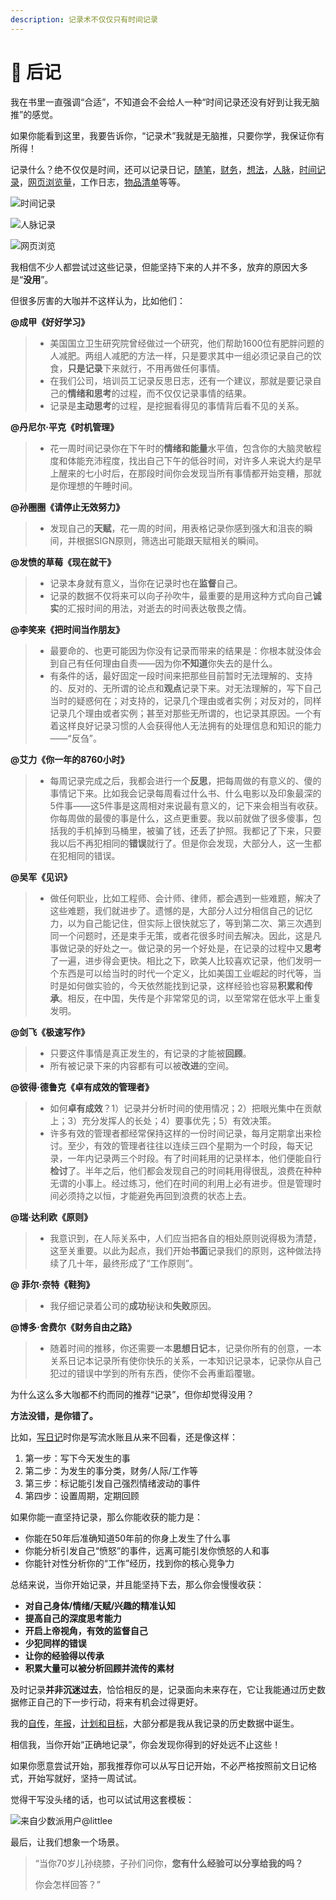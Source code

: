 ```yaml
---
description: 记录术不仅仅只有时间记录
---
```


# 📝 后记

我在书里一直强调“合适”，不知道会不会给人一种“时间记录还没有好到让我无脑推”的感觉。

如果你能看到这里，我要告诉你，“记录术”我就是无脑推，只要你学，我保证你有所得！

记录什么？绝不仅仅是时间，还可以记录日记，[随笔](http://mp.weixin.qq.com/s?\_\_biz=MzI3MzU5MDA1OQ==\&mid=2247484663\&idx=1\&sn=04f0a87ec799f88f8cb1020b8b529e65\&chksm=eb21b6b3dc563fa51126c73fbd133af2541bbd09fc948bb8ca8280574f2383f8a489ac821292\&scene=21#wechat\_redirect)，[财务](http://mp.weixin.qq.com/s?\_\_biz=MzI3MzU5MDA1OQ==\&mid=2247484732\&idx=1\&sn=83d0392be7f72915b1c8590344340998\&chksm=eb21b778dc563e6e7015553788a3273e6084ee6cfcd497da9403cd1cb2068ff99af96ea9087d\&scene=21#wechat\_redirect)，[想法](http://mp.weixin.qq.com/s?\_\_biz=MzI3MzU5MDA1OQ==\&mid=2247484558\&idx=1\&sn=5f6dbb873b63c920f255c266e48f3956\&chksm=eb21b6cadc563fdc776f7ba29ab568cdcf9c1498139520d62e38db9b1e246ec25a482f976dc0\&scene=21#wechat\_redirect)，[人脉](http://mp.weixin.qq.com/s?\_\_biz=MzI3MzU5MDA1OQ==\&mid=2247484754\&idx=1\&sn=0ea6e543dadfd3f4d2dd0afcfb0a57fe\&chksm=eb21b716dc563e0097c6acbf94e3bed6c128ea6315f5f52105509e4e515c078495e1af82d12e\&scene=21#wechat\_redirect)，[时间记录](http://mp.weixin.qq.com/s?\_\_biz=MzI3MzU5MDA1OQ==\&mid=2247484615\&idx=1\&sn=ae0f6350d150da32913199859969a79b\&chksm=eb21b683dc563f95794eee235d5e3e4cd671c118a81bb244bec4629805933c38c93d458ce250\&scene=21#wechat\_redirect)，[网页浏览量](http://mp.weixin.qq.com/s?\_\_biz=MzI3MzU5MDA1OQ==\&mid=2247484675\&idx=1\&sn=5da93eba9aefd0c6a41f9267d1a61706\&chksm=eb21b747dc563e515682df6ad9e8cfa487c5bc98324681abb54145e55273e09e1bdbdd87be36\&scene=21#wechat\_redirect)，工作日志，[物品清单](http://mp.weixin.qq.com/s?\_\_biz=MzI3MzU5MDA1OQ==\&mid=2247484522\&idx=1\&sn=bafef93ee00e8e9c22665d6e6a392d54\&chksm=eb21b62edc563f380af183357ebcc4d9bd3ed8fc85e69349445ebdfb4f97cc152c614a0db9e3\&scene=21#wechat\_redirect)等等。

![时间记录](.gitbook/assets/0.4937300143079717\_看图王.png)

![人脉记录](.gitbook/assets/0.7097223063552678\_看图王.png)

![网页浏览](.gitbook/assets/0.6874265115595837\_看图王.png)

我相信不少人都尝试过这些记录，但能坚持下来的人并不多，放弃的原因大多是“**没用**”。

但很多厉害的大咖并不这样认为，比如他们：

**@成甲《好好学习》**

> * 美国国立卫生研究院曾经做过一个研究，他们帮助1600位有肥胖问题的人减肥。两组人减肥的方法一样，只是要求其中一组必须记录自己的饮食，**只是记录**下来就行，不用再做任何事情。
> * 在我们公司，培训员工记录反思日志，还有一个建议，那就是要记录自己的**情绪和思考**的过程，而不仅仅记录事情的结果。
> * 记录是**主动思考**的过程，是挖掘看得见的事情背后看不见的关系。

**@丹尼尔·平克《时机管理》**

> * 花一周时间记录你在下午时的**情绪和能量**水平值，包含你的大脑灵敏程度和体能充沛程度，找出自己下午的低谷时间，对许多人来说大约是早上醒来的七小时后，在那段时间你会发现当所有事情都开始变糟，那就是你理想的午睡时间。

**@孙圈圈《请停止无效努力》**

> * 发现自己的**天赋**，花一周的时间，用表格记录你感到强大和沮丧的瞬间，并根据SIGN原则，筛选出可能跟天赋相关的瞬间。

**@发愤的草莓《现在就干》**

> * 记录本身就有意义，当你在记录时也在**监督**自己。
> * 记录的数据不仅将来可以向子孙吹牛，最重要的是用这种方式向自己**诚实**的汇报时间的用法，对逝去的时间表达敬畏之情。

**@李笑来《把时间当作朋友》**

> * 最要命的、也更可能因为你没有记录而带来的结果是：你根本就没体会到自己有任何理由自责——因为你**不知道**你失去的是什么。
> * 有条件的话，最好固定一段时间来把那些目前暂时无法理解的、支持的、反对的、无所谓的论点和**观点**记录下来。对无法理解的，写下自己当时的疑惑何在；对支持的，记录几个理由或者实例；对反对的，同样记录几个理由或者实例；甚至对那些无所谓的，也记录其原因。一个有着这样良好记录习惯的人会获得他人无法拥有的处理信息和知识的能力——“反刍”。

**@艾力《你一年的8760小时》**

> * 每周记录完成之后，我都会进行一个**反思**，把每周做的有意义的、傻的事情记下来。比如我会记录每周看过什么书、什么电影以及印象最深的5件事——这5件事是这周相对来说最有意义的，记下来会相当有收获。你每周做的最傻的事是什么，这点更重要。我以前就做了很多傻事，包括我的手机掉到马桶里，被骗了钱，还丢了护照。我都记了下来，只要我以后不再犯相同的**错误**就行了。但是你会发现，大部分人，这一生都在犯相同的错误。

**@吴军《见识》**

> * 做任何职业，比如工程师、会计师、律师，都会遇到一些难题，解决了这些难题，我们就进步了。遗憾的是，大部分人过分相信自己的记忆力，以为自己能记住，但实际上很快就忘了，等到第二次、第三次遇到同一个问题时，还是束手无策，或者花很多时间去解决。因此，这是凡事做记录的好处之一。做记录的另一个好处是，在记录的过程中又**思考**了一遍，进步得会更快。相比之下，欧美人比较喜欢记录，他们发明一个东西是可以给当时的时代一个定义，比如美国工业崛起的时代等，当时是如何做实验的，今天依然能找到记录，这样经验也容易**积累和传承**。相反，在中国，失传是个非常常见的词，以至常常在低水平上重复发明。

**@剑飞《极速写作》**

> * 只要这件事情是真正发生的，有记录的才能被**回顾**。
> * 所有被记录下来的内容都有可以被**改进**的空间。

**@彼得·德鲁克《卓有成效的管理者》**

> * 如何**卓有成效**？1）记录并分析时间的使用情况；2）把眼光集中在贡献上；3）充分发挥人的长处；4）要事优先；5）有效决策。
> * 许多有效的管理者都经常保持这样的一份时间记录，每月定期拿出来检讨。至少，有效的管理者往往以连续三四个星期为一个时段，每天记录，一年内记录两三个时段。有了时间耗用的记录样本，他们便能自行**检讨**了。半年之后，他们都会发现自己的时间耗用得很乱，浪费在种种无谓的小事上。经过练习，他们在时间的利用上必有进步。但是管理时间必须持之以恒，才能避免再回到浪费的状态上去。

**@瑞·达利欧《原则》**

> * 我意识到，在人际关系中，人们应当把各自的相处原则说得极为清楚，这至关重要。以此为起点，我们开始**书面**记录我们的原则，这种做法持续了几十年，最终形成了“工作原则”。

**@ 菲尔·奈特《鞋狗》**

> * 我仔细记录着公司的**成功**秘诀和**失败**原因。

**@博多·舍费尔《财务自由之路》**

> * 随着时间的推移，你还需要一本**思想日记**本，记录你所有的创意，一本关系日记本记录所有使你快乐的关系，一本知识记录本，记录你从自己犯过的错误中学到的所有东西，使你不会再重蹈覆辙。

为什么这么多大咖都不约而同的推荐“记录”，但你却觉得没用？

**方法没错，是你错了。**

比如，[写日记](http://mp.weixin.qq.com/s?\_\_biz=MzI3MzU5MDA1OQ==\&mid=2247484707\&idx=1\&sn=a50c52b3da316a7174adc96b0941d15f\&chksm=eb21b767dc563e711ea70c56fd310a1da3b781749062cd32b44f1cf70f060bd02d9869abd98e\&scene=21#wechat\_redirect)时你是写流水账且从来不回看，还是像这样：

1. 第一步：写下今天发生的事
2. 第二步：为发生的事分类，财务/人际/工作等
3. 第三步：标记能引发自己强烈情绪波动的事件
4. 第四步：设置周期，定期回顾

如果你能一直坚持记录，那么你能收获的能力是：

* 你能在50年后准确知道50年前的你身上发生了什么事
* 你能分析引发自己“愤怒”的事件，远离可能引发你愤怒的人和事
* 你能针对性分析你的“工作”经历，找到你的核心竞争力

总结来说，当你开始记录，并且能坚持下去，那么你会慢慢收获：

* **对自己身体/情绪/天赋/兴趣的精准认知**
* **提高自己的深度思考能力**
* **开启上帝视角，有效的监督自己**
* **少犯同样的错误**
* **让你的经验得以传承**
* **积累大量可以被分析回顾并流传的素材**

及时记录**并非沉迷过去**，恰恰相反的是，记录面向未来存在，它让我能通过历史数据修正自己的下一步行动，将来有机会过得更好。

我的[自传](http://mp.weixin.qq.com/s?\_\_biz=MzI3MzU5MDA1OQ==\&mid=2247484633\&idx=1\&sn=4aada58de098175ab7a33f6f99d49401\&chksm=eb21b69ddc563f8b4f61322a6cb756277c3c8fb780434189f6273798a9bdb42635f175b1dd1d\&scene=21#wechat\_redirect)，[年报](http://mp.weixin.qq.com/s?\_\_biz=MzI3MzU5MDA1OQ==\&mid=2247484438\&idx=1\&sn=70dc021c1d0ab16a86625f9bc9677c10\&chksm=eb21b652dc563f44e43d0a3e4a2a360747f39dbca58e717c3a5abaff20fe53c561172c774ca0\&scene=21#wechat\_redirect)，[计划和目标](http://mp.weixin.qq.com/s?\_\_biz=MzI3MzU5MDA1OQ==\&mid=2247484761\&idx=1\&sn=1a82efaf1c323e75b13b1e5745fc28c1\&chksm=eb21b71ddc563e0b38b315878995cd6f26b5265c50e66be2961b7c17382e8b284dc5add5604c\&scene=21#wechat\_redirect)，大部分都是我从我记录的历史数据中诞生。

相信我，当你开始“正确地记录”，你会发现你得到的好处远不止这些！

如果你愿意尝试开始，那我推荐你可以从写日记开始，不必严格按照前文日记格式，开始写就好，坚持一周试试。

觉得干写没头绪的话，也可以试试用这套模板：

![来自少数派用户@littlee](.gitbook/assets/0.21183046930210025\_看图王.png)

最后，让我们想象一个场景。

> “当你70岁儿孙绕膝，子孙们问你，**您有什么经验可以分享给我的吗？**
>
> 你会怎样回答？”
